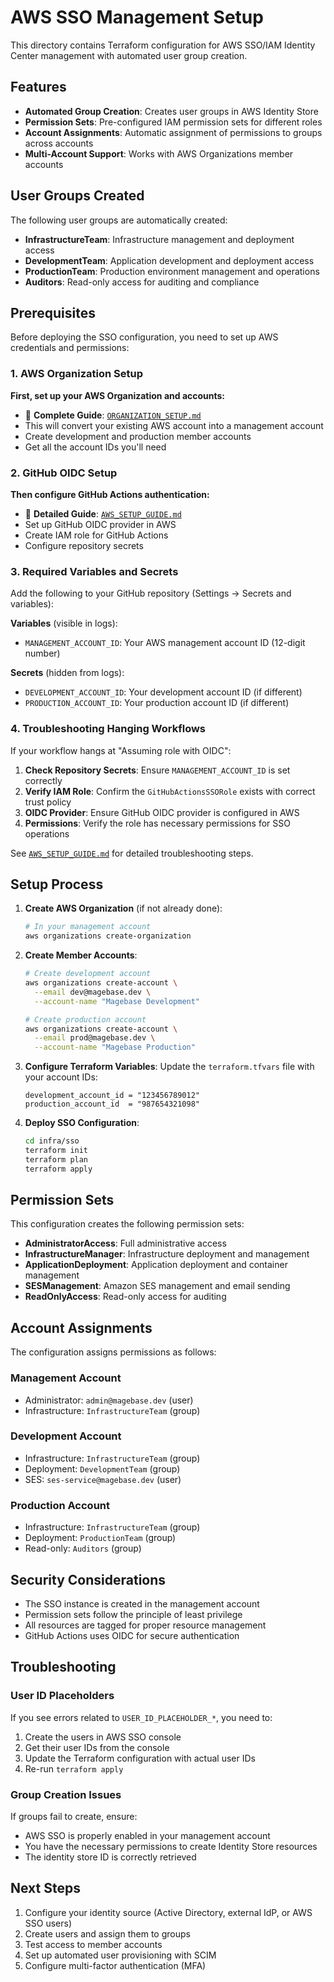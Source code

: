 # AWS SSO Management Setup

This directory contains Terraform configuration for AWS SSO/IAM Identity Center management with automated user group creation.

## Features

- **Automated Group Creation**: Creates user groups in AWS Identity Store
- **Permission Sets**: Pre-configured IAM permission sets for different roles
- **Account Assignments**: Automatic assignment of permissions to groups across accounts
- **Multi-Account Support**: Works with AWS Organizations member accounts

## User Groups Created

The following user groups are automatically created:

- **InfrastructureTeam**: Infrastructure management and deployment access
- **DevelopmentTeam**: Application development and deployment access
- **ProductionTeam**: Production environment management and operations
- **Auditors**: Read-only access for auditing and compliance

## Prerequisites

Before deploying the SSO configuration, you need to set up AWS credentials and permissions:

### 1. AWS Organization Setup

**First, set up your AWS Organization and accounts:**

- 📖 **Complete Guide**: [`ORGANIZATION_SETUP.md`](ORGANIZATION_SETUP.md)
- This will convert your existing AWS account into a management account
- Create development and production member accounts
- Get all the account IDs you'll need

### 2. GitHub OIDC Setup

**Then configure GitHub Actions authentication:**

- 📖 **Detailed Guide**: [`AWS_SETUP_GUIDE.md`](AWS_SETUP_GUIDE.md)
- Set up GitHub OIDC provider in AWS
- Create IAM role for GitHub Actions
- Configure repository secrets

### 3. Required Variables and Secrets

Add the following to your GitHub repository (Settings → Secrets and variables):

**Variables** (visible in logs):

- `MANAGEMENT_ACCOUNT_ID`: Your AWS management account ID (12-digit number)

**Secrets** (hidden from logs):

- `DEVELOPMENT_ACCOUNT_ID`: Your development account ID (if different)
- `PRODUCTION_ACCOUNT_ID`: Your production account ID (if different)

### 4. Troubleshooting Hanging Workflows

If your workflow hangs at "Assuming role with OIDC":

1. **Check Repository Secrets**: Ensure `MANAGEMENT_ACCOUNT_ID` is set correctly
2. **Verify IAM Role**: Confirm the `GitHubActionsSSORole` exists with correct trust policy
3. **OIDC Provider**: Ensure GitHub OIDC provider is configured in AWS
4. **Permissions**: Verify the role has necessary permissions for SSO operations

See [`AWS_SETUP_GUIDE.md`](AWS_SETUP_GUIDE.md) for detailed troubleshooting steps.

## Setup Process

1. **Create AWS Organization** (if not already done):

   ```bash
   # In your management account
   aws organizations create-organization
   ```

2. **Create Member Accounts**:

   ```bash
   # Create development account
   aws organizations create-account \
     --email dev@magebase.dev \
     --account-name "Magebase Development"

   # Create production account
   aws organizations create-account \
     --email prod@magebase.dev \
     --account-name "Magebase Production"
   ```

3. **Configure Terraform Variables**:
   Update the `terraform.tfvars` file with your account IDs:

   ```hcl
   development_account_id = "123456789012"
   production_account_id  = "987654321098"
   ```

4. **Deploy SSO Configuration**:

   ```bash
   cd infra/sso
   terraform init
   terraform plan
   terraform apply
   ```

## Permission Sets

This configuration creates the following permission sets:

- **AdministratorAccess**: Full administrative access
- **InfrastructureManager**: Infrastructure deployment and management
- **ApplicationDeployment**: Application deployment and container management
- **SESManagement**: Amazon SES management and email sending
- **ReadOnlyAccess**: Read-only access for auditing

## Account Assignments

The configuration assigns permissions as follows:

### Management Account

- Administrator: `admin@magebase.dev` (user)
- Infrastructure: `InfrastructureTeam` (group)

### Development Account

- Infrastructure: `InfrastructureTeam` (group)
- Deployment: `DevelopmentTeam` (group)
- SES: `ses-service@magebase.dev` (user)

### Production Account

- Infrastructure: `InfrastructureTeam` (group)
- Deployment: `ProductionTeam` (group)
- Read-only: `Auditors` (group)

## Security Considerations

- The SSO instance is created in the management account
- Permission sets follow the principle of least privilege
- All resources are tagged for proper resource management
- GitHub Actions uses OIDC for secure authentication

## Troubleshooting

### User ID Placeholders

If you see errors related to `USER_ID_PLACEHOLDER_*`, you need to:

1. Create the users in AWS SSO console
2. Get their user IDs from the console
3. Update the Terraform configuration with actual user IDs
4. Re-run `terraform apply`

### Group Creation Issues

If groups fail to create, ensure:

- AWS SSO is properly enabled in your management account
- You have the necessary permissions to create Identity Store resources
- The identity store ID is correctly retrieved

## Next Steps

1. Configure your identity source (Active Directory, external IdP, or AWS SSO users)
2. Create users and assign them to groups
3. Test access to member accounts
4. Set up automated user provisioning with SCIM
5. Configure multi-factor authentication (MFA)
